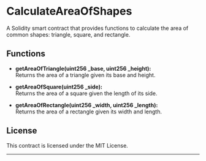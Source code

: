 # CalculateAreaOfShapes

A Solidity smart contract that provides functions to calculate the area of common shapes: triangle, square, and rectangle.

## Functions

- **getAreaOfTriangle(uint256 _base, uint256 _height):**  
  Returns the area of a triangle given its base and height.
  
- **getAreaOfSquare(uint256 _side):**  
  Returns the area of a square given the length of its side.
  
- **getAreaOfRectangle(uint256 _width, uint256 _length):**  
  Returns the area of a rectangle given its width and length.

## License

This contract is licensed under the MIT License.

---

